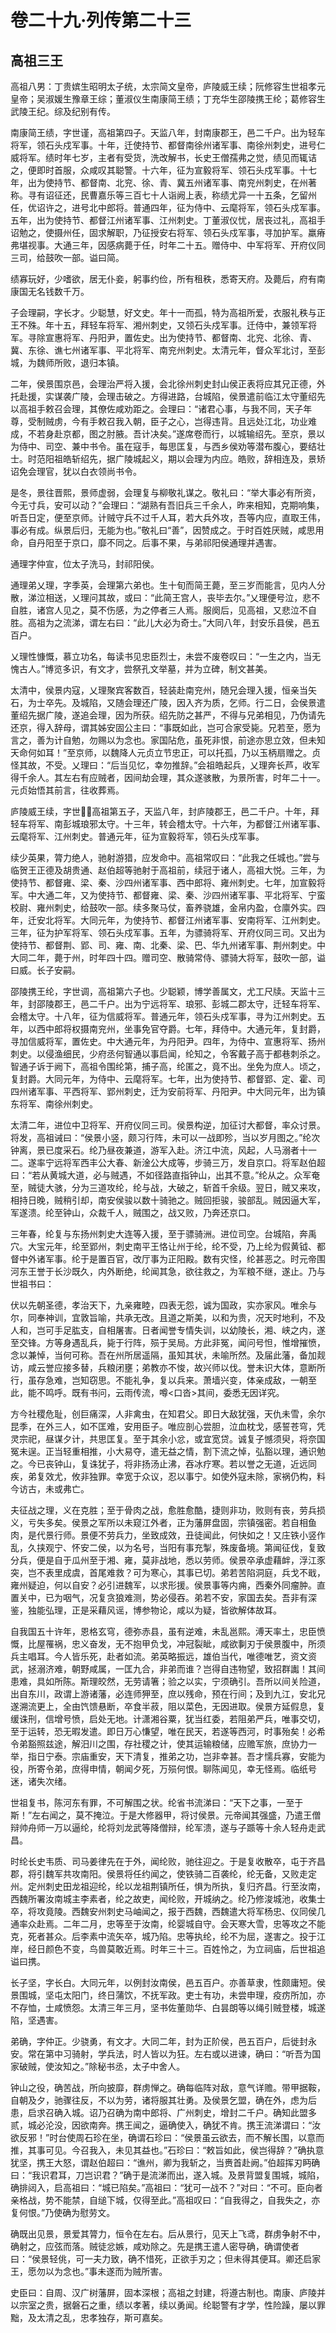 # 卷二十九·列传第二十三

## 高祖三王

高祖八男：丁贵嫔生昭明太子统，太宗简文皇帝，庐陵威王续；阮修容生世祖孝元皇帝；吴淑媛生豫章王综；董淑仪生南康简王绩；丁充华生邵陵携王纶；葛修容生武陵王纪。综及纪别有传。

南康简王绩，字世谨，高祖第四子。天监八年，封南康郡王，邑二千户。出为轻车将军，领石头戍军事。十年，迁使持节、都督南徐州诸军事、南徐州刺史，进号仁威将军。绩时年七岁，主者有受货，洗改解书，长史王僧孺弗之觉，绩见而辄诘之，便即时首服，众咸叹其聪警。十六年，征为宣毅将军、领石头戍军事。十七年，出为使持节、都督南、北兖、徐、青、冀五州诸军事、南兖州刺史，在州著称。寻有诏征还，民曹嘉乐等三百七十人诣阙上表，称绩尤异一十五条，乞留州任，优诏许之，进号北中郎将。普通四年，征为侍中、云麾将军，领石头戍军事。五年，出为使持节、都督江州诸军事、江州刺史。丁董淑仪忧，居丧过礼，高祖手诏勉之，使摄州任，固求解职，乃征授安右将军、领石头戍军事，寻加护军。羸瘠弗堪视事。大通三年，因感病薨于任，时年二十五。赠侍中、中军将军、开府仪同三司，给鼓吹一部。谥曰简。

绩寡玩好，少嗜欲，居无仆妾，躬事约俭，所有租秩，悉寄天府。及薨后，府有南康国无名钱数千万。

子会理嗣，字长才。少聪慧，好文史。年十一而孤，特为高祖所爱，衣服礼秩与正王不殊。年十五，拜轻车将军、湘州刺史，又领石头戍军事。迁侍中，兼领军将军。寻除宣惠将军、丹阳尹，置佐史。出为使持节、都督南、北兖、北徐、青、冀、东徐、谯七州诸军事、平北将军、南兖州刺史。太清元年，督众军北讨，至彭城，为魏师所败，退归本镇。

二年，侯景围京邑，会理治严将入援，会北徐州刺史封山侯正表将应其兄正德，外托赴援，实谋袭广陵，会理击破之。方得进路，台城陷，侯景遣前临江太守董绍先以高祖手敕召会理，其僚佐咸劝距之。会理曰：“诸君心事，与我不同，天子年尊，受制贼虏，今有手敕召我入朝，臣子之心，岂得违背。且远处江北，功业难成，不若身赴京都，图之肘腋。吾计决矣。”遂席卷而行，以城输绍先。至京，景以为侍中、司空、兼中书令。虽在寇手，每思匡复，与西乡侯劝等潜布腹心，要结壮士。时范阳祖皓斩绍先，据广陵城起义，期以会理为内应。皓败，辞相连及，景矫诏免会理官，犹以白衣领尚书令。

是冬，景往晋熙，景师虚弱，会理复与柳敬礼谋之。敬礼曰：“举大事必有所资，今无寸兵，安可以动？”会理曰：“湖熟有吾旧兵三千余人，昨来相知，克期响集，听吾日定，便至京师。计贼守兵不过千人耳，若大兵外攻，吾等内应，直取王伟，事必有成。纵景后归，无能为也。”敬礼曰“善”，因赞成之。于时百姓厌贼，咸思用命，自丹阳至于京口，靡不同之。后事不果，与弟祁阳侯通理并遇害。

通理字仲宣，位太子洗马，封祁阳侯。

通理弟乂理，字季英，会理第六弟也。生十旬而简王薨，至三岁而能言，见内人分散，涕泣相送，乂理问其故，或曰：“此简王宫人，丧毕去尔。”乂理便号泣，悲不自胜，诸宫人见之，莫不伤感，为之停者三人焉。服阕后，见高祖，又悲泣不自胜。高祖为之流涕，谓左右曰：“此儿大必为奇士。”大同八年，封安乐县侯，邑五百户。

乂理性慷慨，慕立功名，每读书见忠臣烈士，未尝不废卷叹曰：“一生之内，当无愧古人。”博览多识，有文才，尝祭孔文举墓，并为立碑，制文甚美。

太清中，侯景内寇，乂理聚宾客数百，轻装赴南兖州，随兄会理入援，恒亲当矢石，为士卒先。及城陷，又随会理还广陵，因入齐为质，乞师。行二日，会侯景遣董绍先据广陵，遂追会理，因为所获。绍先防之甚严，不得与兄弟相见，乃伪请先还京，得入辞母，谓其姊安固公主曰：“事既如此，岂可合家受毙。兄若至，愿为言之，善为计自勉，勿赐以为念也。家国阽危，虽死非恨，前途亦思立效，但未知天命何如耳！”至京师，以魏降人元贞立节忠正，可以托孤，乃以玉柄扇赠之。贞怪其故，不受。乂理曰：“后当见忆，幸勿推辞。”会祖皓起兵，乂理奔长芦，收军得千余人。其左右有应贼者，因间劫会理，其众遂骇散，为景所害，时年二十一。元贞始悟其前言，往收葬焉。

庐陵威王续，字世，高祖第五子，天监八年，封庐陵郡王，邑二千户。十年，拜轻车将军、南彭城琅邪太守。十三年，转会稽太守。十六年，为都督江州诸军事、云麾将军、江州刺史。普通元年，征为宣毅将军，领石头戍军事。

续少英果，膂力绝人，驰射游猎，应发命中。高祖常叹曰：“此我之任城也。”尝与临贺王正德及胡贵通、赵伯超等驰射于高祖前，续冠于诸人，高祖大悦。三年，为使持节、都督雍、梁、秦、沙四州诸军事、西中郎将、雍州刺史。七年，加宣毅将军。中大通二年，又为使持节、都督雍、梁、秦、沙四州诸军事、平北将军、宁蛮校尉、雍州刺史，给鼓吹一部。续多聚马仗，畜养骁雄，金帛内盈，仓廪外实。四年，迁安北将军。大同元年，为使持节、都督江州诸军事、安南将军、江州刺史。三年，征为护军将军、领石头戍军事。五年，为骠骑将军、开府仪同三司。又出为使持节、都督荆、郢、司、雍、南、北秦、梁、巴、华九州诸军事、荆州刺史。中大同二年，薨于州，时年四十四。赠司空、散骑常侍、骠骑大将军，鼓吹一部，谥曰威。长子安嗣。

邵陵携王纶，字世调，高祖第六子也。少聪颖，博学善属文，尤工尺牍。天监十三年，封邵陵郡王，邑二千户。出为宁远将军、琅邪、彭城二郡太守，迁轻车将军、会稽太守。十八年，征为信威将军。普通元年，领石头戍军事，寻为江州刺史。五年，以西中郎将权摄南兖州，坐事免官夺爵。七年，拜侍中。大通元年，复封爵，寻加信威将军，置佐史。中大通元年，为丹阳尹。四年，为侍中、宣惠将军、扬州刺史。以侵渔细民，少府丞何智通以事启闻，纶知之，令客戴子高于都巷刺杀之。智通子诉于阙下，高祖令围纶第，捕子高，纶匿之，竟不出。坐免为庶人。顷之，复封爵。大同元年，为侍中、云麾将军。七年，出为使持节、都督郢、定、霍、司四州诸军事、平西将军、郢州刺史，迁为安前将军、丹阳尹。中大同元年，出为镇东将军、南徐州刺史。

太清二年，进位中卫将军、开府仪同三司。侯景构逆，加征讨大都督，率众讨景。将发，高祖诫曰：“侯景小竖，颇习行阵，未可以一战即殄，当以岁月图之。”纶次钟离，景已度采石。纶乃昼夜兼道，游军入赴。济江中流，风起，人马溺者十一二。遂率宁远将军西丰公大春、新淦公大成等，步骑三万，发自京口。将军赵伯超曰：“若从黄城大道，必与贼遇，不如径路直指钟山，出其不意。”纶从之。众军奄至，贼徒大骇，分为三道攻纶，纶与战，大破之，斩首千余级。翌日，贼又来攻，相持日晚，贼稍引却，南安侯骏以数十骑驰之。贼回拒骏，骏部乱。贼因逼大军，军遂溃。纶至钟山，众裁千人，贼围之，战又败，乃奔还京口。

三年春，纶复与东扬州刺史大连等入援，至于骠骑洲。进位司空。台城陷，奔禹穴。大宝元年，纶至郢州，刺史南平王恪让州于纶，纶不受，乃上纶为假黄钺、都督中外诸军事。纶于是置百官，改厅事为正阳殿。数有灾怪，纶甚恶之。时元帝围河东王誉于长沙既久，内外断绝，纶闻其急，欲往救之，为军粮不继，遂止。乃与世祖书曰：

伏以先朝圣德，孝治天下，九亲雍睦，四表无怨，诚为国政，实亦家风。唯余与尔，同奉神训，宜敦旨喻，共承无改。且道之斯美，以和为贵，况天时地利，不及人和，岂可手足肱支，自相屠害。日者闻誉专情失训，以幼陵长，湘、峡之内，遂至交锋。方等身遇乱兵，毙于行阵，殒于吴局。方此非冤，闻问号怛，惟增摧愤，念以兼悼，当何可称。吾在州所居遥隔，虽知其状，未喻所然。及届此藩，备加觌访，咸云誉应接多替，兵粮闭壅；弟教亦不悛，故兴师以伐。誉未识大体，意断所行，虽存急难，岂知窃思。不能礼争，复以兵来。萧墙兴变，体亲成敌，一朝至此，能不鸣呼。既有书问，云雨传流，噂<口沓>其间，委悉无因详究。

方今社稷危耻，创巨痛深，人非禽虫，在知君父。即日大敌犹强，天仇未雪，余尔昆季，在外三人，如不匡难，安用臣子。唯应剖心尝胆，泣血枕戈，感誓苍穹，凭灵宗祀，昼谋夕计，共思匡复。至于其余小忿，或宜宽贷。诚复子憾须臾，将奈国冤未逞。正当轻重相推，小大易夺，遣无益之情，割下流之悼，弘豁以理，通识勉之。今已丧钟山，复诛犹子，将非扬汤止沸，吞冰疗寒。若以誉之无道，近远同疾，弟复效尤，攸非独罪。幸宽于众议，忍以事宁。如使外寇未除，家祸仍构，料今访古，未或弗亡。

夫征战之理，义在克胜；至于骨肉之战，愈胜愈酷，捷则非功，败则有丧，劳兵损义，亏失多矣。侯景之军所以未窥江外者，正为藩屏盘固，宗镇强密。若自相鱼肉，是代景行师。景便不劳兵力，坐致成效，丑徒闻此，何快如之！又庄铁小竖作乱，久挟观宁、怀安二侯，以为名号，当阳有事充掣，殊废备境。第闻征伐，复致分兵，便是自于瓜州至于湘、雍，莫非战地，悉以劳师。侯景卒承虚藉衅，浮江豕突，岂不表里成虞，首尾难救？可为寒心，其事已切。弟若苦陷洞庭，兵戈不戢，雍州疑迫，何以自安？必引进魏军，以求形援。侯景事等内痈，西秦外同瘤肿。直置关中，已为咽气，况复贪狼难测，势必侵吞。弟若不安，家国去矣。吾非有深鉴，独能弘理，正是采藉风谣，博参物论，咸以为疑，皆欲解体故耳。

自我国五十许年，恩格玄穹，德弥赤县，虽有逆难，未乱邕熙。溥天率土，忠臣愤慨，比屋罹祸，忠义奋发，无不抱甲负戈，冲冠裂眦，咸欲剚刃于侯景腹中，所须兵主唱耳。今人皆乐死，赴者如流。弟英略振远，雄伯当代，唯德唯艺，资文资武，拯溺济难，朝野咸属，一匡九合，非弟而谁？岂得自违物望，致招群讟！其间患难，具如所陈。斯理皎然，无劳请箸；验之以实，宁须确引。吾所以间关险道，出自东川，政谓上游诸藩，必连师狎至，庶以残命，预在行间；及到九江，安北兄遂溯流更上，全由饩馈悬断，卒食半菽，阻以菜色，无因进取。侯景方延假息，复缓诛刑，信增号愤，启处无地。计潇湘谷粟，犹当红委，若阻弟严兵，唯事交切，至于运转，恐无暇发遣。即日万心慊望，唯在民天，若遂等西河，时事殆矣！必希令弟豁照兹途，解汨川之围，存社稷之计，使其运输粮储，应赡军旅，庶协力一举，指日宁泰。宗庙重安，天下清复，推弟之功，岂非幸甚。吾才懦兵寡，安能为役，所寄令弟，庶得申情，朝闻夕死，万殒何恨。聊陈闻见，幸无怪焉。临纸号迷，诸失次绪。

世祖复书，陈河东有罪，不可解围之状。纶省书流涕曰：“天下之事，一至于斯！”左右闻之，莫不掩泣。于是大修器甲，将讨侯景。元帝闻其强盛，乃遣王僧辩帅舟师一万以逼纶，纶将刘龙武等降僧辩，纶军溃，遂与子踬等十余人轻舟走武昌。

时纶长史韦质、司马姜律先在于外，闻纶败，驰往迎之。于是复收散卒，屯于齐昌郡，将引魏军共攻南阳。侯景将任约闻之，使铁骑二百袭纶，纶无备，又败走定州。定州刺史田龙祖迎纶，纶以龙祖荆镇所任，惧为所执，复归齐昌。行至汝南，西魏所署汝南城主李素者，纶之故吏，闻纶败，开城纳之。纶乃修浚城池，收集士卒，将攻竟陵。西魏安州刺史马岫闻之，报于西魏，西魏遣大将军杨忠、仪同侯几通率众赴焉。二年二月，忠等至于汝南，纶婴城自守。会天寒大雪，忠等攻之不能克，死者甚众。后李素中流矢卒，城乃陷。忠等执纶，纶不为屈，遂害之。投于江岸，经日颜色不变，鸟兽莫敢近焉。时年三十三。百姓怜之，为立祠庙，后世祖追谥曰携。

长子坚，字长白。大同元年，以例封汝南侯，邑五百户。亦善草隶，性颇庸短。侯景围城，坚屯太阳门，终日蒲饮，不抚军政。吏士有功，未尝申理，疫疠所加，亦不存恤，士咸愤怨。太清三年三月，坚书佐董勋华、白昙朗等以绳引贼登楼，城遂陷，坚遇害。

弟确，字仲正。少骁勇，有文才。大同二年，封为正阶侯，邑五百户，后徙封永安。常在第中习骑射，学兵法，时人皆以为狂。左右或以进谏，确曰：“听吾为国家破贼，使汝知之。”除秘书丞，太子中舍人。

钟山之役，确苦战，所向披靡，群虏惮之。确每临阵对敌，意气详赡。带甲据鞍，自朝及夕，驰骤往反，不以为劳，诸将服其壮勇。及侯景乞盟，确在外，虑为后患，启求召确入城。诏乃召确为南中郎将、广州刺史，增封二千户。确知此盟多贰，城必沦没，因欲南奔。携王闻之，逼确使入，确犹不肯。携王流涕谓曰：“汝欲反邪！”时台使周石珍在坐，确谓石珍曰：“侯景虽云欲去，而不解长围，以意而推，其事可见。今召我入，未见其益也。”石珍曰：“敕旨如此，侯岂得辞？”确执意犹坚，携王大怒，谓赵伯超曰：“谯州，卿为我斩之，当赉首赴阙。”伯超挥刃眄确曰：“我识君耳，刀岂识君？”确于是流涕而出，遂入城。及景背盟复围城，城陷，确排闼入，启高祖曰：“城已陷矣。”高祖曰：“犹可一战不？”对曰：“不可。臣向者亲格战，势不能禁，自缒下城，仅得至此。”高祖叹曰：“自我得之，自我失之，亦复何恨。”乃使确为慰劳文。

确既出见景，景爱其膂力，恒令在左右。后从景行，见天上飞鸢，群虏争射不中，确射之，应弦而落。贼徒忿嫉，咸劝除之。先是携王遣人密导确，确谓使者曰：“侯景轻佻，可一夫力致，确不惜死，正欲手刃之；但未得其便耳。卿还启家王，愿勿以为念也。”事未遂而为贼所害。

史臣曰：自周、汉广树藩屏，固本深根；高祖之封建，将遵古制也。南康、庐陵并以宗室之贵，据磐石之重，绩以孝著，续以勇闻。纶聪警有才学，性险躁，屡以罪黜，及太清之乱，忠孝独存，斯可嘉矣。
